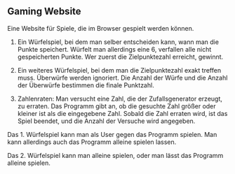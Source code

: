 ## Gaming Website ##

Eine Website für Spiele, die im Browser gespielt werden können.

1.  Ein Würfelspiel, bei dem man selber entscheiden  kann, wann man die Punkte speichert. Würfelt man allerdings eine 6, verfallen alle nicht gespeicherten Punkte. Wer zuerst die Zielpunktezahl erreicht, gewinnt.

2.   Ein weiteres Würfelspiel, bei dem man die Zielpunktezahl exakt treffen muss. Überwürfe werden ignoriert. Die Anzahl der Würfe und die Anzahl der Überwürfe bestimmen die finale Punktzahl.

3. Zahlenraten: Man versucht eine Zahl, die der Zufallsgenerator erzeugt, zu erraten. Das Programm gibt an, ob die gesuchte Zahl größer oder kleiner ist als die eingegebene Zahl. Sobald die Zahl erraten wird, ist das Spiel beendet, und die Anzahl der Versuche wird angegeben.

Das 1. Würfelspiel kann man als User gegen das Programm spielen.
Man kann allerdings auch das Programm alleine spielen lassen.

Das 2. Würfelspiel kann man alleine spielen, oder man lässt das Programm alleine spielen.